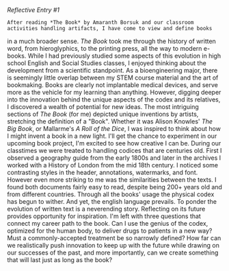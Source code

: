 _Reflective Entry #1_

    After reading *The Book* by Amaranth Borsuk and our classroom activities handling artifacts, I have come to view and define books 
in a much broader sense. _The Book_ took me through the history of written word, from hieroglyphics, to the printing press, all the way 
to modern e-books. While I had previously studied some aspects of this evolution in high school English and Social Studies classes, I 
enjoyed thinking about the development from a scientific standpoint. As a bioengineering major, there is seemingly little overlap between 
my STEM course material and the art of bookmaking. Books are clearly not implantable medical devices, and serve more as the vehicle for 
my learning than anything. However, digging deeper into the innovation behind the unique aspects of the codex and its relatives, I 
discovered a wealth of potential for new ideas. 
    The most intriguing sections of _The Book_ (for me) depicted unique inventions by artists, stretching the definition of a "Book". 
Whether it was Alison Knowles' _The Big Book_, or Mallarme's _A Roll of the Dice_, I was inspired to think about how I might invent a 
book in a new light. I'll get the chance to experiment in our upcoming book project, I'm excited to see how creative I can be. 
    During our classtimes we were treated to handling codices that are centuries old. First I observed a geography guide from the early 1800s and later in the archives I worked with a History of London from the mid 18th century. I noticed some contrasting styles in the header, annotations, watermarks, and font. However even more striking to me was the similarities between the texts. I found both documents fairly easy to read, despite being 200+ years old and from different countries. Through all the books' usage the physical codex has begun to wither. And yet, the english language prevails. 
    To ponder the evolution of written text is a neverending story. Reflecting on its future provides opportunity for inspiration. 
I'm left with three questions that connect my career path to the book. 
Can I use the genius of the codex, optimized for the human body, to deliver drugs to patients in a new way? 
Must a commonly-accepted treatment be so narrowly defined? 
How far can we realistically push innovation to keep up with the future while drawing on our successes of the past, and more importantly, 
can we create something that will last just as long as the book? 
